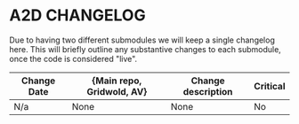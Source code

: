 # A2D CHANGELOG
Due to having two different submodules we will keep a single changelog here.  This will briefly outline any substantive changes to each submodule, once the code is considered "live".  

| Change Date | {Main repo, Gridwold, AV}  | Change description  | Critical  |
| ----------- | -------------------------- | ------------------- | --------- |
| N/a         | None                       | None                | No        |
